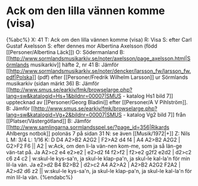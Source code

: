 # Ack om den lilla vännen komme (visa)

{%abc%}
X: 41
T: Ack om den lilla vännen komme (visa)
R: Visa
S: efter Carl Gustaf Axelsson
S: efter dennes mor Albertina Axelsson (född [[Personer/Albertina Läck]])
O: Södermanland
B: [[http://www.sormlandsmusikarkiv.se/noter/axelsson/page_axelsson.html|Sörmlands musikarkiv]] häfte 2, nr 41
B: Jämför [[http://www.sormlandsmusikarkiv.se/noter/dencker/larsson_fw/larsson_fw.pdf|Polska]] (pdf) efter [[Personer/Fredrik Wilhelm Larsson]] ur Sörmlands musikarkiv (sidan märkt 36)
B: Jämför [[http://www.smus.se/earkiv/fmk/browselarge.php?lang=sw&katalogid=Hs+1&bildnr=00007|SMUS - katalog Hs1 bild 7]] upptecknad av [[Personer/Georg Bladini]] efter [[Personer/A V Pihlström]].
B: Jämför [[http://www.smus.se/earkiv/fmk/browselarge.php?lang=sw&katalogid=Vg+2&bildnr=00007|SMUS - katalog Vg2 bild 7]] från [[Platser/Västergötland]]
B: Jämför [[http://www.samlingarna.sormlandsspel.se/?page_id=356|Rikards Ahlbergs notbok]] polonäs 7 på sidan 31
N: se även [[Musik/1972|+]]
Z: Nils L
M: 3/4
L: 1/16
K: D
D4 A2>B2 A2G2 | F2>A2 d4 f4 | A4 A2>B2 A2G2 | G2>F2 F6 || A2 |
w:Ack, om den li-la vän-nen kom-me, som ja så län-ge vän-tat på. Ja 
A2>c2 e4 e2>e2 | e2>d2 f4 f2>f2 | f2>e2 g2f2 e2d2 | d2>c2 c6 z4 c2 |
w:skul-le kys-sa'n, ja skul-le klap-pa'n, ja skul-le kal-la'n för min lil-la vän. Ja 
e2>d2 B4 B2>B2 | d2>c2 A4 A2>A2 | A2>B2 A2G2 F2A2 | A2>d2 d6 z2 ||
w:skul-le kys-sa'n, ja skul-le klap-pa'n, ja skul-le kal-la'n för min lil-la vän. 
{%endabc%}
